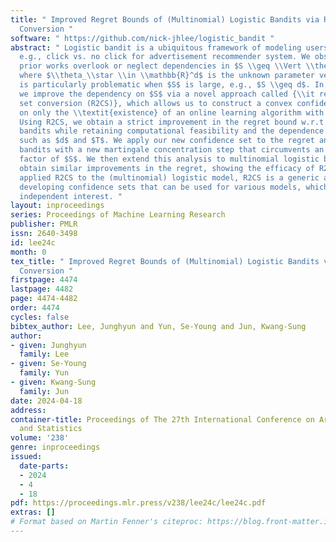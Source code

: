 ```yaml
---
title: " Improved Regret Bounds of (Multinomial) Logistic Bandits via Regret-to-Confidence-Set
  Conversion "
software: " https://github.com/nick-jhlee/logistic_bandit "
abstract: " Logistic bandit is a ubiquitous framework of modeling users’ choices,
  e.g., click vs. no click for advertisement recommender system. We observe that the
  prior works overlook or neglect dependencies in $S \\geq \\Vert \\theta_\\star \\Vert_2$,
  where $\\theta_\\star \\in \\mathbb{R}^d$ is the unknown parameter vector, which
  is particularly problematic when $S$ is large, e.g., $S \\geq d$. In this work,
  we improve the dependency on $S$ via a novel approach called {\\it regret-to-confidence
  set conversion (R2CS)}, which allows us to construct a convex confidence set based
  on only the \\textit{existence} of an online learning algorithm with a regret guarantee.
  Using R2CS, we obtain a strict improvement in the regret bound w.r.t. $S$ in logistic
  bandits while retaining computational feasibility and the dependence on other factors
  such as $d$ and $T$. We apply our new confidence set to the regret analyses of logistic
  bandits with a new martingale concentration step that circumvents an additional
  factor of $S$. We then extend this analysis to multinomial logistic bandits and
  obtain similar improvements in the regret, showing the efficacy of R2CS. While we
  applied R2CS to the (multinomial) logistic model, R2CS is a generic approach for
  developing confidence sets that can be used for various models, which can be of
  independent interest. "
layout: inproceedings
series: Proceedings of Machine Learning Research
publisher: PMLR
issn: 2640-3498
id: lee24c
month: 0
tex_title: " Improved Regret Bounds of (Multinomial) Logistic Bandits via Regret-to-Confidence-Set
  Conversion "
firstpage: 4474
lastpage: 4482
page: 4474-4482
order: 4474
cycles: false
bibtex_author: Lee, Junghyun and Yun, Se-Young and Jun, Kwang-Sung
author:
- given: Junghyun
  family: Lee
- given: Se-Young
  family: Yun
- given: Kwang-Sung
  family: Jun
date: 2024-04-18
address:
container-title: Proceedings of The 27th International Conference on Artificial Intelligence
  and Statistics
volume: '238'
genre: inproceedings
issued:
  date-parts:
  - 2024
  - 4
  - 18
pdf: https://proceedings.mlr.press/v238/lee24c/lee24c.pdf
extras: []
# Format based on Martin Fenner's citeproc: https://blog.front-matter.io/posts/citeproc-yaml-for-bibliographies/
---
```

